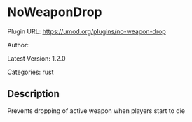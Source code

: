 # NoWeaponDrop

Plugin URL: https://umod.org/plugins/no-weapon-drop

Author: 

Latest Version: 1.2.0

Categories: rust

## Description

Prevents dropping of active weapon when players start to die
